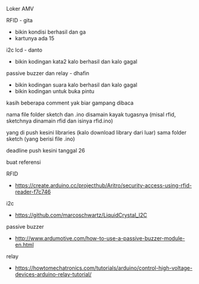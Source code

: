 Loker AMV

RFID - gita
- bikin kondisi berhasil dan ga
- kartunya ada 15

i2c lcd - danto
- bikin kodingan kata2 kalo berhasil dan kalo gagal

passive buzzer dan relay - dhafin
- bikin kodingan suara kalo berhasil dan kalo gagal
- bikin kodingan untuk buka pintu

kasih beberapa comment yak biar gampang dibaca

nama file folder sketch dan .ino disamain kayak tugasnya (misal rfid, sketchnya dinamain rfid dan isinya rfid.ino)

yang di push kesini libraries (kalo download library dari luar) sama folder sketch (yang berisi file .ino)

deadline push kesini tanggal 26

buat referensi

RFID
- https://create.arduino.cc/projecthub/Aritro/security-access-using-rfid-reader-f7c746

i2c
- https://github.com/marcoschwartz/LiquidCrystal_I2C

passive buzzer
- http://www.ardumotive.com/how-to-use-a-passive-buzzer-module-en.html

relay
- https://howtomechatronics.com/tutorials/arduino/control-high-voltage-devices-arduino-relay-tutorial/
